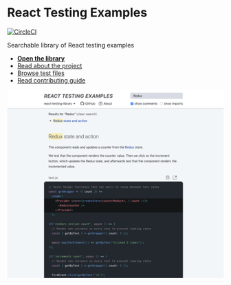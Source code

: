 # React Testing Examples

[<img src="https://img.shields.io/circleci/project/github/skidding/react-testing-examples/master.svg" alt="CircleCI" />](https://circleci.com/gh/skidding/react-testing-examples)

Searchable library of React testing examples

- **[Open the library](https://react-testing-examples.netlify.app)**
- [Read about the project](https://react-testing-examples.netlify.app/about)
- [Browse test files](tests)
- [Read contributing guide](CONTRIBUTING.md)

[<img alt="Screenshot of React Testing Examples" src="screenshot2.png" />](https://react-testing-examples.netlify.app)

